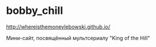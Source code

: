 # bobby_chill

http://whereisthemoneylebowski.github.io/

Мини-сайт, посвящённый мультсериалу "King of the Hill"
